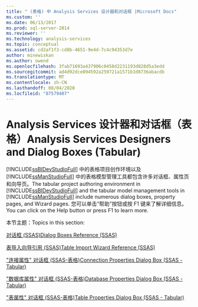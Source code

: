 ```yaml
---
title: " (表格) 中 Analysis Services 设计器和对话框 |Microsoft Docs"
ms.custom: ''
ms.date: 06/13/2017
ms.prod: sql-server-2014
ms.reviewer: ''
ms.technology: analysis-services
ms.topic: conceptual
ms.assetid: cd2af1f3-cd8b-4651-9e4d-7c4c94353d7e
author: minewiskan
ms.author: owend
ms.openlocfilehash: 3fab71693a437906c0458d2231193d828d5a3edd
ms.sourcegitcommit: ad4d92dce894592a259721a1571b1d8736abacdb
ms.translationtype: MT
ms.contentlocale: zh-CN
ms.lasthandoff: 08/04/2020
ms.locfileid: "87579407"
---
```

# <a name="analysis-services-designers-and-dialog-boxes-tabular"></a><span data-ttu-id="c11bb-102">Analysis Services 设计器和对话框（表格）</span><span class="sxs-lookup"><span data-stu-id="c11bb-102">Analysis Services Designers and Dialog Boxes (Tabular)</span></span>
  <span data-ttu-id="c11bb-103">[!INCLUDE[ssBIDevStudioFull](../includes/ssbidevstudiofull-md.md)] 中的表格项目创作环境以及 [!INCLUDE[ssManStudioFull](../includes/ssmanstudiofull-md.md)] 中的表格模型管理工具都包含许多对话框、属性页和向导页。</span><span class="sxs-lookup"><span data-stu-id="c11bb-103">The tabular project authoring environment in [!INCLUDE[ssBIDevStudioFull](../includes/ssbidevstudiofull-md.md)] and the tabular model management tools in [!INCLUDE[ssManStudioFull](../includes/ssmanstudiofull-md.md)] include numerous dialog boxes, property pages, and Wizard pages.</span></span> <span data-ttu-id="c11bb-104">您可以单击“帮助”按钮或按 F1 键来了解详细信息。</span><span class="sxs-lookup"><span data-stu-id="c11bb-104">You can click on the Help button or press F1 to learn more.</span></span>  
  
 <span data-ttu-id="c11bb-105">本节主题：</span><span class="sxs-lookup"><span data-stu-id="c11bb-105">Topics in this section:</span></span>  
  
 [<span data-ttu-id="c11bb-106">对话框 &#40;SSAS&#41;</span><span class="sxs-lookup"><span data-stu-id="c11bb-106">Dialog Boxes Reference &#40;SSAS&#41;</span></span>](dialog-boxes-reference-ssas.md)  
  
 [<span data-ttu-id="c11bb-107">表导入向导引用 &#40;SSAS&#41;</span><span class="sxs-lookup"><span data-stu-id="c11bb-107">Table Import Wizard Reference &#40;SSAS&#41;</span></span>](table-import-wizard-reference-ssas.md)  
  
 [<span data-ttu-id="c11bb-108">"连接属性" 对话框 &#40;SSAS-表格&#41;</span><span class="sxs-lookup"><span data-stu-id="c11bb-108">Connection Properties Dialog Box &#40;SSAS - Tabular&#41;</span></span>](connection-properties-dialog-box-ssas-tabular.md)  
  
 [<span data-ttu-id="c11bb-109">"数据库属性" 对话框 &#40;SSAS-表格&#41;</span><span class="sxs-lookup"><span data-stu-id="c11bb-109">Database Properties Dialog Box &#40;SSAS - Tabular&#41;</span></span>](database-properties-dialog-box-ssas-tabular.md)  
  
 [<span data-ttu-id="c11bb-110">"表属性" 对话框 &#40;SSAS-表格&#41;</span><span class="sxs-lookup"><span data-stu-id="c11bb-110">Table Properties Dialog Box &#40;SSAS - Tabular&#41;</span></span>](table-properties-dialog-box-ssas-tabular.md)  
  
  
